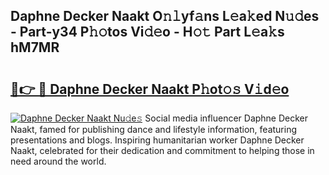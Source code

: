 ## Daphne Decker Naakt O𝚗𝚕yf𝚊ns L𝚎a𝚔ed N𝚞𝚍es - Part-y34 P𝚑𝚘tos Vi𝚍𝚎o - H𝚘𝚝 Part L𝚎a𝚔s hM7MR

# <h2><a href="http://kf1p1qu.oniu.top/?m=Daphne+Decker+Naakt">🔗👉 🔴 Daphne Decker Naakt P𝚑ot𝚘𝚜 V𝚒d𝚎o</a></h2>

[![Daphne Decker Naakt Nu𝚍e𝚜](https://i.imgur.com/0qMVB7G.gif)](http://kf1p1qu.oniu.top/?m=Daphne+Decker+Naakt)
Social media influencer Daphne Decker Naakt, famed for publishing dance and lifestyle information, featuring presentations and blogs. Inspiring humanitarian worker Daphne Decker Naakt, celebrated for their dedication and commitment to helping those in need around the world.  
